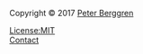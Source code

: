 Copyright &copy; 2017 [Peter Berggren](https://sites.google.com/berggren.im/peters-sida)


[License:MIT](https://opensource.org/licenses/MIT)   
[Contact](https://sites.google.com/berggren.im/peters-sida)
